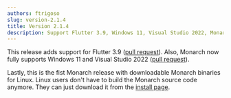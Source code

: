```yaml
---
authors: ftrigoso
slug: version-2.1.4
title: Version 2.1.4
description: Support Flutter 3.9, Windows 11, Visual Studio 2022, Monarch Linux binaries
---
```


This release adds support for Flutter 3.9 ([pull request](https://github.com/Dropsource/monarch/pull/82)). 
Also, Monarch now fully supports Windows 11 and Visual Studio 2022 ([pull request](https://github.com/Dropsource/monarch/pull/81)).

Lastly, this is the fist Monarch release with downloadable Monarch binaries for Linux. 
Linux users don't have to build the Monarch source code anymore. They can just download it 
from the [install page](https://monarchapp.io/docs/install).
 